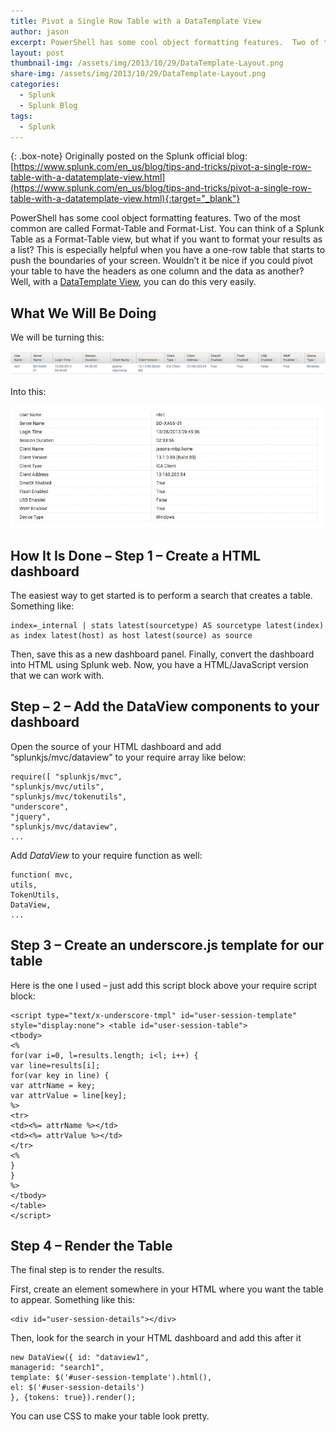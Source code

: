 ```yaml
---
title: Pivot a Single Row Table with a DataTemplate View
author: jason
excerpt: PowerShell has some cool object formatting features.  Two of the most common are called Format-Table and Format-List.  You can think of a Splunk Table as a Format-Table view, but what if you want to format your results as a list?  This is especially helpful when you have a one-row table that starts to push the boundaries of your screen.  Wouldn’t it be nice if you could pivot your table to have the headers as one column and the data as another?  Well, with a DataTemplate View, you can do this very easily.
layout: post
thumbnail-img: /assets/img/2013/10/29/DataTemplate-Layout.png
share-img: /assets/img/2013/10/29/DataTemplate-Layout.png
categories:
  - Splunk
  - Splunk Blog
tags:
  - Splunk
---
```

{: .box-note}
Originally posted on the Splunk official blog: [https://www.splunk.com/en_us/blog/tips-and-tricks/pivot-a-single-row-table-with-a-datatemplate-view.html](https://www.splunk.com/en_us/blog/tips-and-tricks/pivot-a-single-row-table-with-a-datatemplate-view.html){:target="_blank"}

PowerShell has some cool object formatting features.  Two of the most common are called Format-Table and Format-List.  You can think of a Splunk Table as a Format-Table view, but what if you want to format your results as a list?  This is especially helpful when you have a one-row table that starts to push the boundaries of your screen.  Wouldn’t it be nice if you could pivot your table to have the headers as one column and the data as another?  Well, with a [DataTemplate View](http://docs.splunk.com/DocumentationStatic/WebFramework/1.0/compref_data.html), you can do this very easily.

## What We Will Be Doing
We will be turning this:

![table](/assets/img/2013/10/29/Table-Layout.png)

Into this:

![dataview](/assets/img/2013/10/29/DataTemplate-Layout.png)

## How It Is Done – Step 1 – Create a HTML dashboard
The easiest way to get started is to perform a search that creates a table.  Something like:

~~~
index=_internal | stats latest(sourcetype) AS sourcetype latest(index) as index latest(host) as host latest(source) as source
~~~

Then, save this as a new dashboard panel. Finally, convert the dashboard into HTML using Splunk web. Now, you have a HTML/JavaScript version that we can work with.

## Step – 2 – Add the DataView components to your dashboard
Open the source of your HTML dashboard and add “splunkjs/mvc/dataview” to your require array like below:

~~~
require([ "splunkjs/mvc",
"splunkjs/mvc/utils",
"splunkjs/mvc/tokenutils",
"underscore",
"jquery",
"splunkjs/mvc/dataview",
...
~~~

Add *DataView* to your require function as well:

~~~
function( mvc,
utils,
TokenUtils,
DataView,
...
~~~

## Step 3 – Create an underscore.js template for our table
Here is the one I used – just add this script block above your require script block:

~~~
<script type="text/x-underscore-tmpl" id="user-session-template" style="display:none"> <table id="user-session-table">
<tbody>
<%
for(var i=0, l=results.length; i<l; i++) {
var line=results[i];
for(var key in line) {
var attrName = key;
var attrValue = line[key];
%>
<tr>
<td><%= attrName %></td>
<td><%= attrValue %></td>
</tr>
<%
}
}
%>
</tbody>
</table>
</script>
~~~

## Step 4 – Render the Table
The final step is to render the results.

First, create an element somewhere in your HTML where you want the table to appear. Something like this:

~~~
<div id="user-session-details"></div>
~~~

Then, look for the search in your HTML dashboard and add this after it

~~~
new DataView({ id: "dataview1",
managerid: "search1",
template: $('#user-session-template').html(),
el: $('#user-session-details')
}, {tokens: true}).render();
~~~

You can use CSS to make your table look pretty.